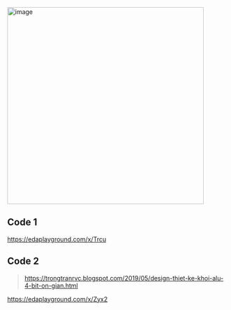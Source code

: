 <img width="450" alt="image" src="https://github.com/user-attachments/assets/817ab2be-9312-4622-9c11-dd4c1040ffaa">

## Code 1
https://edaplayground.com/x/Trcu
## Code 2
> https://trongtranrvc.blogspot.com/2019/05/design-thiet-ke-khoi-alu-4-bit-on-gian.html

https://edaplayground.com/x/Zyx2
